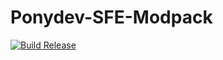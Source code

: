 # Ponydev-SFE-Modpack

[![Build Release](https://github.com/ILikePizza555/Ponydev-SFE-Modpack/actions/workflows/build-release.yml/badge.svg?event=push)](https://github.com/ILikePizza555/Ponydev-SFE-Modpack/actions/workflows/build-release.yml)
